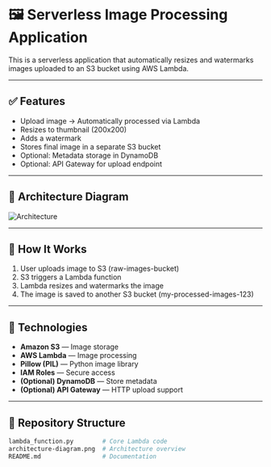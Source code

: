 # 🖼️ Serverless Image Processing Application

This is a serverless application that automatically resizes and watermarks images uploaded to an S3 bucket using AWS Lambda.

---

## ✅ Features

- Upload image → Automatically processed via Lambda
- Resizes to thumbnail (200x200)
- Adds a watermark
- Stores final image in a separate S3 bucket
- Optional: Metadata storage in DynamoDB
- Optional: API Gateway for upload endpoint

---

## 📌 Architecture Diagram

![Architecture](architecture-diagram.png)

---

## 🚀 How It Works

1. User uploads image to S3 (raw-images-bucket)
2. S3 triggers a Lambda function
3. Lambda resizes and watermarks the image
4. The image is saved to another S3 bucket (my-processed-images-123)

---

## 🧠 Technologies

- **Amazon S3** — Image storage
- **AWS Lambda** — Image processing
- **Pillow (PIL)** — Python image library
- **IAM Roles** — Secure access
- **(Optional) DynamoDB** — Store metadata
- **(Optional) API Gateway** — HTTP upload support

---

## 📂 Repository Structure

```bash
lambda_function.py        # Core Lambda code
architecture-diagram.png  # Architecture overview
README.md                 # Documentation
